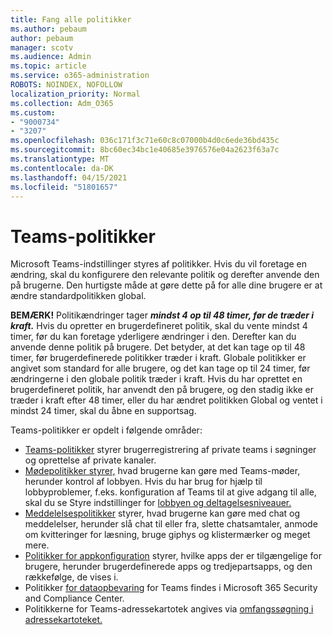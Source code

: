 ```yaml
---
title: Fang alle politikker
ms.author: pebaum
author: pebaum
manager: scotv
ms.audience: Admin
ms.topic: article
ms.service: o365-administration
ROBOTS: NOINDEX, NOFOLLOW
localization_priority: Normal
ms.collection: Adm_O365
ms.custom:
- "9000734"
- "3207"
ms.openlocfilehash: 036c171f3c71e60c8c07000b4d0c6ede36bd435c
ms.sourcegitcommit: 8bc60ec34bc1e40685e3976576e04a2623f63a7c
ms.translationtype: MT
ms.contentlocale: da-DK
ms.lasthandoff: 04/15/2021
ms.locfileid: "51801657"
---
```

# <a name="teams-policies"></a>Teams-politikker

Microsoft Teams-indstillinger styres af politikker. Hvis du vil foretage en ændring, skal du konfigurere den relevante politik og derefter anvende den på brugerne. Den hurtigste måde at gøre dette på for alle dine brugere er at ændre standardpolitikken global. 

**BEMÆRK!** Politikændringer tager **_mindst 4 op til 48 timer, før de træder i kraft._** Hvis du opretter en brugerdefineret politik, skal du vente mindst 4 timer, før du kan foretage yderligere ændringer i den. Derefter kan du anvende denne politik på brugere. Det betyder, at det kan tage op til 48 timer, før brugerdefinerede politikker træder i kraft. Globale politikker er angivet som standard for alle brugere, og det kan tage op til 24 timer, før ændringerne i den globale politik træder i kraft. Hvis du har oprettet en brugerdefineret politik, har anvendt den på brugere, og den stadig ikke er træder i kraft efter 48 timer, eller du har ændret politikken Global og ventet i mindst 24 timer, skal du åbne en supportsag.

Teams-politikker er opdelt i følgende områder:

- [Teams-politikker](https://docs.microsoft.com/MicrosoftTeams/teams-policies) styrer brugerregistrering af private teams i søgninger og oprettelse af private kanaler.  
- [Mødepolitikker styrer,](https://docs.microsoft.com/microsoftteams/meeting-policies-in-teams) hvad brugerne kan gøre med Teams-møder, herunder kontrol af lobbyen. Hvis du har brug for hjælp til lobbyproblemer, f.eks. konfiguration af Teams til at give adgang til alle, skal du se Styre indstillinger for [lobbyen og deltagelsesniveauer.](https://docs.microsoft.com/alchemyinsights/bypass-lobby)
- [Meddelelsespolitikker](https://docs.microsoft.com/microsoftteams/messaging-policies-in-teams) styrer, hvad brugerne kan gøre med chat og meddelelser, herunder slå chat til eller fra, slette chatsamtaler, anmode om kvitteringer for læsning, bruge giphys og klistermærker og meget mere.
- [Politikker for appkonfiguration](https://docs.microsoft.com/MicrosoftTeams/teams-app-setup-policies) styrer, hvilke apps der er tilgængelige for brugere, herunder brugerdefinerede apps og tredjepartsapps, og den rækkefølge, de vises i.  
- Politikker [for dataopbevaring](https://docs.microsoft.com/microsoftteams/retention-policies) for Teams findes i Microsoft 365 Security and Compliance Center.
- Politikkerne for Teams-adressekartotek angives via [omfangssøgning i adressekartoteket.](https://docs.microsoft.com/MicrosoftTeams/teams-scoped-directory-search)